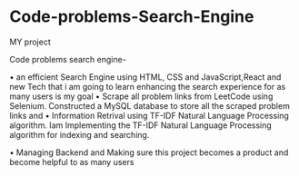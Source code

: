# Code-problems-Search-Engine



MY project 

Code problems search engine-


•	an efficient Search Engine using HTML, CSS and JavaScript,React and new Tech that i am going to learn
 enhancing the search experience for as many users is my goal 
•	Scrape all problem links from LeetCode using Selenium. Constructed a MySQL database to store all the scraped problem links and 
•	Information Retrival using TF-IDF Natural Language Processing algorithm. Iam Implementing the TF-IDF Natural Language Processing algorithm for indexing and searching.

•	Managing Backend and Making sure this project becomes a product and become helpful to as many users
